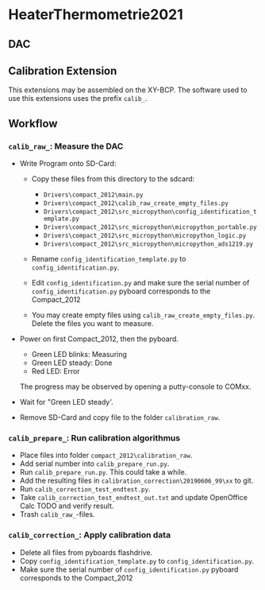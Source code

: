 # HeaterThermometrie2021

## DAC

## Calibration Extension

This extensions may be assembled on the XY-BCP.
The software used to use this extensions uses the prefix `calib_`.

## Workflow

### `calib_raw_`: Measure the DAC

- Write Program onto SD-Card:
  - Copy these files from this directory to the sdcard:
    - `Drivers\compact_2012\main.py`
    - `Drivers\compact_2012\calib_raw_create_empty_files.py`
    - `Drivers\compact_2012\src_micropython\config_identification_template.py`
    - `Drivers\compact_2012\src_micropython\micropython_portable.py`
    - `Drivers\compact_2012\src_micropython\micropython_logic.py`
    - `Drivers\compact_2012\src_micropython\micropython_ads1219.py`

  - Rename `config_identification_template.py` to `config_identification.py`.
  - Edit `config_identification.py` and make sure the serial number of `config_identification.py` pyboard corresponds to the Compact_2012
  - You may create empty files using `calib_raw_create_empty_files.py`. Delete the files you want to measure.

- Power on first Compact_2012, then the pyboard.
  - Green LED blinks: Measuring
  - Green LED steady: Done
  - Red LED: Error

  The progress may be observed by opening a putty-console to COMxx.

- Wait for "Green LED steady'.
- Remove SD-Card and copy file to the folder `calibration_raw`.

### `calib_prepare_`: Run calibration algorithmus

- Place files into folder `compact_2012\calibration_raw`.
- Add serial number into `calib_prepare_run.py`.
- Run `calib_prepare_run.py`. This could take a while.
- Add the resulting files in `calibration_correction\20190606_99\xx` to git.
- Run `calib_correction_test_endtest.py`.
- Take `calib_correction_test_endtest_out.txt` and update OpenOffice Calc TODO and verify result.
- Trash `calib_raw_`-files.

### `calib_correction_`: Apply calibration data

- Delete all files from pyboards flashdrive.
- Copy `config_identification_template.py` to `config_identification.py`.
- Make sure the serial number of `config_identification.py` pyboard corresponds to the Compact_2012
